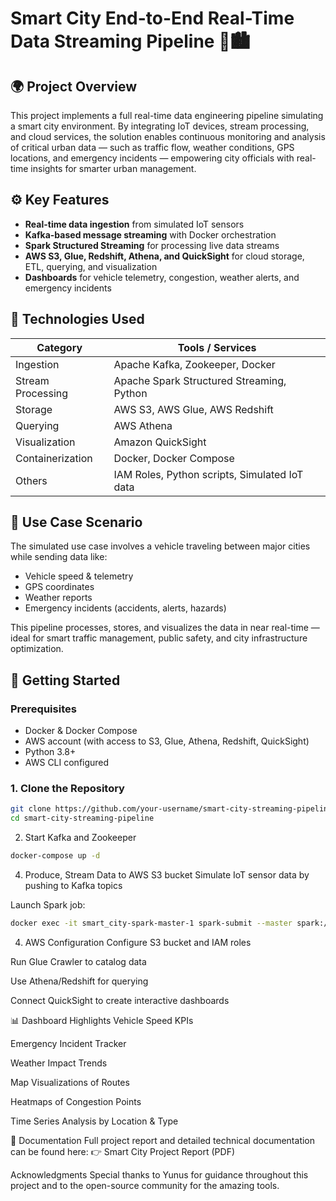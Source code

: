 # Smart City End-to-End Real-Time Data Streaming Pipeline 🚦🏙️

## 🌍 Project Overview

This project implements a full real-time data engineering pipeline simulating a smart city environment. By integrating IoT devices, stream processing, and cloud services, the solution enables continuous monitoring and analysis of critical urban data — such as traffic flow, weather conditions, GPS locations, and emergency incidents — empowering city officials with real-time insights for smarter urban management.

## ⚙️ Key Features

- **Real-time data ingestion** from simulated IoT sensors
- **Kafka-based message streaming** with Docker orchestration
- **Spark Structured Streaming** for processing live data streams
- **AWS S3, Glue, Redshift, Athena, and QuickSight** for cloud storage, ETL, querying, and visualization
- **Dashboards** for vehicle telemetry, congestion, weather alerts, and emergency incidents



## 🔧 Technologies Used

| Category            | Tools / Services                                |
|---------------------|--------------------------------------------------|
| Ingestion           | Apache Kafka, Zookeeper, Docker                  |
| Stream Processing   | Apache Spark Structured Streaming, Python        |
| Storage             | AWS S3, AWS Glue, AWS Redshift                   |
| Querying            | AWS Athena                                       |
| Visualization       | Amazon QuickSight                                |
| Containerization    | Docker, Docker Compose                           |
| Others              | IAM Roles, Python scripts, Simulated IoT data    |

## 🧪 Use Case Scenario

The simulated use case involves a vehicle traveling between major cities while sending data like:

- Vehicle speed & telemetry
- GPS coordinates
- Weather reports
- Emergency incidents (accidents, alerts, hazards)

This pipeline processes, stores, and visualizes the data in near real-time — ideal for smart traffic management, public safety, and city infrastructure optimization.

## 🚀 Getting Started

### Prerequisites
- Docker & Docker Compose
- AWS account (with access to S3, Glue, Athena, Redshift, QuickSight)
- Python 3.8+
- AWS CLI configured

### 1. Clone the Repository
```bash
git clone https://github.com/your-username/smart-city-streaming-pipeline.git
cd smart-city-streaming-pipeline
```

2. Start Kafka and Zookeeper
```bash
docker-compose up -d
```

4. Produce, Stream Data to AWS S3 bucket
Simulate IoT sensor data by pushing to Kafka topics

Launch Spark job:

```bash
docker exec -it smart_city-spark-master-1 spark-submit --master spark://spark-master:7077 --packages org.apache.spark:spark-sql-kafka-0-10_2.12:3.5.0,org.apache.hadoop:hadoop-aws:3.3.1,com.amazonaws:aws-java-sdk:1.11.469 jobs/spark-city.py
```

4. AWS Configuration
Configure S3 bucket and IAM roles

Run Glue Crawler to catalog data

Use Athena/Redshift for querying

Connect QuickSight to create interactive dashboards

📊 Dashboard Highlights
Vehicle Speed KPIs

Emergency Incident Tracker

Weather Impact Trends

Map Visualizations of Routes

Heatmaps of Congestion Points

Time Series Analysis by Location & Type

📘 Documentation
Full project report and detailed technical documentation can be found here:
👉 Smart City Project Report (PDF)

Acknowledgments
Special thanks to Yunus for guidance throughout this project and to the open-source community for the amazing tools.
